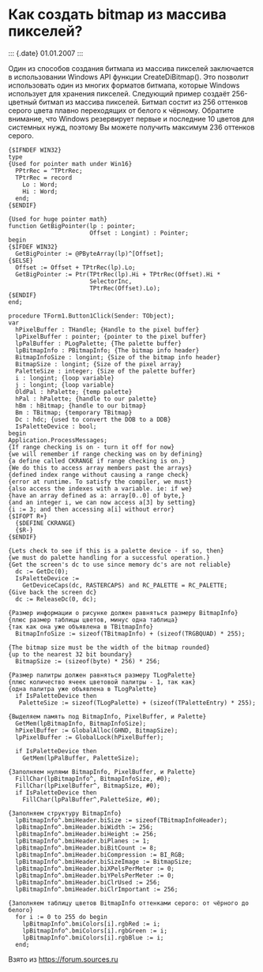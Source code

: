 Как создать bitmap из массива пикселей?
=======================================

::: {.date}
01.01.2007
:::

Один из способов создания битмапа из массива пикселей заключается в
использовании Windows API функции CreateDiBitmap(). Это позволит
использовать один из многих форматов битмапа, которые Windows использует
для хранения пикселей. Следующий пример создаёт 256-цветный битмап из
массива пикселей. Битмап состит из 256 оттенков серого цвета плавно
переходящих от белого к чёрному. Обратите внимание, что Windows
резервирует первые и последние 10 цветов для системных нужд, поэтому Вы
можете получить максимум 236 оттенков серого.

    {$IFNDEF WIN32} 
    type 
    {Used for pointer math under Win16} 
      PPtrRec = ^TPtrRec; 
      TPtrRec = record 
        Lo : Word; 
        Hi : Word; 
      end; 
    {$ENDIF} 
     
    {Used for huge pointer math} 
    function GetBigPointer(lp : pointer; 
                           Offset : Longint) : Pointer; 
    begin 
    {$IFDEF WIN32} 
      GetBigPointer := @PByteArray(lp)^[Offset]; 
    {$ELSE} 
      Offset := Offset + TPtrRec(lp).Lo; 
      GetBigPointer := Ptr(TPtrRec(lp).Hi + TPtrRec(Offset).Hi * 
                           SelectorInc, 
                           TPtrRec(Offset).Lo); 
    {$ENDIF} 
    end; 
     
    procedure TForm1.Button1Click(Sender: TObject); 
    var 
      hPixelBuffer : THandle; {Handle to the pixel buffer} 
      lpPixelBuffer : pointer; {pointer to the pixel buffer} 
      lpPalBuffer : PLogPalette; {The palette buffer} 
      lpBitmapInfo : PBitmapInfo; {The bitmap info header} 
      BitmapInfoSize : longint; {Size of the bitmap info header} 
      BitmapSize : longint; {Size of the pixel array} 
      PaletteSize : integer; {Size of the palette buffer} 
      i : longint; {loop variable} 
      j : longint; {loop variable} 
      OldPal : hPalette; {temp palette} 
      hPal : hPalette; {handle to our palette} 
      hBm : hBitmap; {handle to our bitmap} 
      Bm : TBitmap; {temporary TBitmap} 
      Dc : hdc; {used to convert the DOB to a DDB} 
      IsPaletteDevice : bool; 
    begin 
    Application.ProcessMessages; 
    {If range checking is on - turn it off for now} 
    {we will remember if range checking was on by defining} 
    {a define called CKRANGE if range checking is on.} 
    {We do this to access array members past the arrays} 
    {defined index range without causing a range check} 
    {error at runtime. To satisfy the compiler, we must} 
    {also access the indexes with a variable. ie: if we} 
    {have an array defined as a: array[0..0] of byte,} 
    {and an integer i, we can now access a[3] by setting} 
    {i := 3; and then accessing a[i] without error} 
    {$IFOPT R+} 
      {$DEFINE CKRANGE} 
      {$R-} 
    {$ENDIF} 
     
    {Lets check to see if this is a palette device - if so, then} 
    {we must do palette handling for a successful operation.} 
    {Get the screen's dc to use since memory dc's are not reliable} 
      dc := GetDc(0); 
      IsPaletteDevice := 
        GetDeviceCaps(dc, RASTERCAPS) and RC_PALETTE = RC_PALETTE; 
    {Give back the screen dc} 
      dc := ReleaseDc(0, dc); 
     
    {Размер информации о рисунке должен равняться размеру BitmapInfo} 
    {плюс размер таблицы цветов, минус одна таблица} 
    {так как она уже объявлена в TBitmapInfo} 
      BitmapInfoSize := sizeof(TBitmapInfo) + (sizeof(TRGBQUAD) * 255); 
     
    {The bitmap size must be the width of the bitmap rounded} 
    {up to the nearest 32 bit boundary} 
      BitmapSize := (sizeof(byte) * 256) * 256; 
     
    {Размер палитры должен равняться размеру TLogPalette} 
    {плюс количество ячеек цветовой палитры - 1, так как}
    {одна палитра уже объявлена в TLogPalette} 
      if IsPaletteDevice then 
       PaletteSize := sizeof(TLogPalette) + (sizeof(TPaletteEntry) * 255); 
     
    {Выделяем память под BitmapInfo, PixelBuffer, и Palette} 
      GetMem(lpBitmapInfo, BitmapInfoSize); 
      hPixelBuffer := GlobalAlloc(GHND, BitmapSize); 
      lpPixelBuffer := GlobalLock(hPixelBuffer); 
     
      if IsPaletteDevice then 
        GetMem(lpPalBuffer, PaletteSize); 
     
    {Заполняем нулями BitmapInfo, PixelBuffer, и Palette} 
      FillChar(lpBitmapInfo^, BitmapInfoSize, #0); 
      FillChar(lpPixelBuffer^, BitmapSize, #0); 
      if IsPaletteDevice then 
        FillChar(lpPalBuffer^,PaletteSize, #0); 
     
    {Заполняем структуру BitmapInfo} 
      lpBitmapInfo^.bmiHeader.biSize := sizeof(TBitmapInfoHeader); 
      lpBitmapInfo^.bmiHeader.biWidth := 256; 
      lpBitmapInfo^.bmiHeader.biHeight := 256; 
      lpBitmapInfo^.bmiHeader.biPlanes := 1; 
      lpBitmapInfo^.bmiHeader.biBitCount := 8; 
      lpBitmapInfo^.bmiHeader.biCompression := BI_RGB; 
      lpBitmapInfo^.bmiHeader.biSizeImage := BitmapSize; 
      lpBitmapInfo^.bmiHeader.biXPelsPerMeter := 0; 
      lpBitmapInfo^.bmiHeader.biYPelsPerMeter := 0; 
      lpBitmapInfo^.bmiHeader.biClrUsed := 256; 
      lpBitmapInfo^.bmiHeader.biClrImportant := 256; 
     
    {Заполняем таблицу цветов BitmapInfo оттенками серого: от чёрного до белого} 
      for i := 0 to 255 do begin 
        lpBitmapInfo^.bmiColors[i].rgbRed := i; 
        lpBitmapInfo^.bmiColors[i].rgbGreen := i; 
        lpBitmapInfo^.bmiColors[i].rgbBlue := i; 
      end;

Взято из <https://forum.sources.ru>
